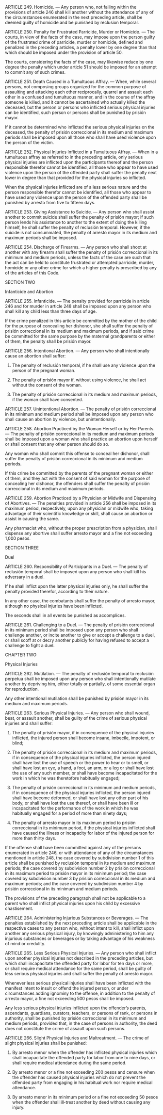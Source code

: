 ARTICLE 249. Homicide. — Any person who, not falling within the provisions of article 246 shall kill another without the attendance of any of the circumstances enumerated in the next preceding article, shall be deemed guilty of homicide and be punished by reclusion temporal.

ARTICLE 250. Penalty for Frustrated Parricide, Murder or Homicide. — The courts, in view of the facts of the case, may impose upon the person guilty of the frustrated crime of parricide, murder or homicide, defined and penalized in the preceding articles, a penalty lower by one degree than that which should be imposed under the provision of article 50.

The courts, considering the facts of the case, may likewise reduce by one degree the penalty which under article 51 should be imposed for an attempt to commit any of such crimes.

ARTICLE 251. Death Caused in a Tumultuous Affray. — When, while several persons, not composing groups organized for the common purpose of assaulting and attacking each other reciprocally, quarrel and assault each other in a confused and tumultuous manner, and in the course of the affray someone is killed, and it cannot be ascertained who actually killed the deceased, but the person or persons who inflicted serious physical injuries can be identified, such person or persons shall be punished by prisión mayor.

If it cannot be determined who inflicted the serious physical injuries on the deceased, the penalty of prisión correccional in its medium and maximum periods shall be imposed upon all those who shall have used violence upon the person of the victim.

ARTICLE 252. Physical Injuries Inflicted in a Tumultuous Affray. — When in a tumultuous affray as referred to in the preceding article, only serious physical injuries are inflicted upon the participants thereof and the person responsible therefor cannot be identified, all those who appear to have used violence upon the person of the offended party shall suffer the penalty next lower in degree than that provided for the physical injuries so inflicted.

When the physical injuries inflicted are of a less serious nature and the person responsible therefor cannot be identified, all those who appear to have used any violence upon the person of the offended party shall be punished by arresto from five to fifteen days.

ARTICLE 253. Giving Assistance to Suicide. — Any person who shall assist another to commit suicide shall suffer the penalty of prisión mayor; if such person lends his assistance to another to the extent of doing the killing himself, he shall suffer the penalty of reclusión temporal. However, if the suicide is not consummated, the penalty of arresto mayor in its medium and maximum periods shall be imposed.

ARTICLE 254. Discharge of Firearms. — Any person who shall shoot at another with any firearm shall suffer the penalty of prisión correccional in its minimum and medium periods, unless the facts of the case are such that the act can be held to constitute frustrated or attempted parricide, murder, homicide or any other crime for which a higher penalty is prescribed by any of the articles of this Code.

SECTION TWO

Infanticide and Abortion

ARTICLE 255. Infanticide. — The penalty provided for parricide in article 246 and for murder in article 248 shall be imposed upon any person who shall kill any child less than three days of age.

If the crime penalized in this article be committed by the mother of the child for the purpose of concealing her dishonor, she shall suffer the penalty of prisión correccional in its medium and maximum periods, and if said crime be committed for the same purpose by the maternal grandparents or either of them, the penalty shall be prisión mayor.

ARTICLE 256. Intentional Abortion. — Any person who shall intentionally cause an abortion shall suffer:

1. The penalty of reclusión temporal, if he shall use any violence upon the person of the pregnant woman.

2. The penalty of prisión mayor if, without using violence, he shall act without the consent of the woman.

3. The penalty of prisión correccional in its medium and maximum periods, if the woman shall have consented.

ARTICLE 257. Unintentional Abortion. — The penalty of prisión correccional in its minimum and medium period shall be imposed upon any person who shall cause an abortion by violence, but unintentionally.

ARTICLE 258. Abortion Practiced by the Woman Herself or by Her Parents. — The penalty of prisión correccional in its medium and maximum periods shall be imposed upon a woman who shall practice an abortion upon herself or shall consent that any other person should do so.

Any woman who shall commit this offense to conceal her dishonor, shall suffer the penalty of prisión correccional in its minimum and medium periods.

If this crime be committed by the parents of the pregnant woman or either of them, and they act with the consent of said woman for the purpose of concealing her dishonor, the offenders shall suffer the penalty of prisión correccional in its medium and maximum periods.

ARTICLE 259. Abortion Practiced by a Physician or Midwife and Dispensing of Abortives. — The penalties provided in article 256 shall be imposed in its maximum period, respectively, upon any physician or midwife who, taking advantage of their scientific knowledge or skill, shall cause an abortion or assist in causing the same.

Any pharmacist who, without the proper prescription from a physician, shall dispense any abortive shall suffer arresto mayor and a fine not exceeding 1,000 pesos.

SECTION THREE

Duel

ARTICLE 260. Responsibility of Participants in a Duel. — The penalty of reclusión temporal shall be imposed upon any person who shall kill his adversary in a duel.

If he shall inflict upon the latter physical injuries only, he shall suffer the penalty provided therefor, according to their nature.

In any other case, the combatants shall suffer the penalty of arresto mayor, although no physical injuries have been inflicted.

The seconds shall in all events be punished as accomplices.

ARTICLE 261. Challenging to a Duel. — The penalty of prisión correccional in its minimum period shall be imposed upon any person who shall challenge another, or incite another to give or accept a challenge to a duel, or shall scoff at or decry another publicly for having refused to accept a challenge to fight a duel.

CHAPTER TWO

Physical Injuries

ARTICLE 262. Mutilation. — The penalty of reclusión temporal to reclusión perpetua shall be imposed upon any person who shall intentionally mutilate another by depriving him, either totally or partially, of some essential organ for reproduction.

Any other intentional mutilation shall be punished by prisión mayor in its medium and maximum periods.

ARTICLE 263. Serious Physical Injuries. — Any person who shall wound, beat, or assault another, shall be guilty of the crime of serious physical injuries and shall suffer:

1. The penalty of prisión mayor, if in consequence of the physical injuries inflicted, the injured person shall become insane, imbecile, impotent, or blind;

2. The penalty of prisión correccional in its medium and maximum periods, if in consequence of the physical injuries inflicted, the person injured shall have lost the use of speech or the power to hear or to smell, or shall have lost an eye, a hand, a foot, an arm, or a leg or shall have lost the use of any such member, or shall have become incapacitated for the work in which he was theretofore habitually engaged;

3. The penalty of prisión correccional in its minimum and medium periods, if in consequence of the physical injuries inflicted, the person injured shall have become deformed, or shall have lost any other part of his body, or shall have lost the use thereof, or shall have been ill or incapacitated for the performance of the work in which he was habitually engaged for a period of more than ninety days;

4. The penalty of arresto mayor in its maximum period to prisión correccional in its minimum period, if the physical injuries inflicted shall have caused the illness or incapacity for labor of the injured person for more than thirty days.

If the offense shall have been committed against any of the persons enumerated in article 246, or with attendance of any of the circumstances mentioned in article 248, the case covered by subdivision number 1 of this article shall be punished by reclusión temporal in its medium and maximum periods; the case covered by subdivision number 2 by prisión correccional in its maximum period to prisión mayor in its minimum period; the case covered by subdivision number 3 by prisión correccional in its medium and maximum periods; and the case covered by subdivision number 4 by prisión correccional in its minimum and medium periods.

The provisions of the preceding paragraph shall not be applicable to a parent who shall inflict physical injuries upon his child by excessive chastisement.

ARTICLE 264. Administering Injurious Substances or Beverages. — The penalties established by the next preceding article shall be applicable in the respective cases to any person who, without intent to kill, shall inflict upon another any serious physical injury, by knowingly administering to him any injurious substances or beverages or by taking advantage of his weakness of mind or credulity.

ARTICLE 265. Less Serious Physical Injuries. — Any person who shall inflict upon another physical injuries not described in the preceding articles, but which shall incapacitate the offended party for labor for ten days or more, or shall require medical attendance for the same period, shall be guilty of less serious physical injuries and shall suffer the penalty of arresto mayor.

Whenever less serious physical injuries shall have been inflicted with the manifest intent to insult or offend the injured person, or under circumstances adding ignominy to the offense, in addition to the penalty of arresto mayor, a fine not exceeding 500 pesos shall be imposed.

Any less serious physical injuries inflicted upon the offender’s parents, ascendants, guardians, curators, teachers, or persons of rank, or persons in authority, shall be punished by prisión correccional in its minimum and medium periods, provided that, in the case of persons in authority, the deed does not constitute the crime of assault upon such persons.

ARTICLE 266. Slight Physical Injuries and Maltreatment. — The crime of slight physical injuries shall be punished:

1. By arresto menor when the offender has inflicted physical injuries which shall incapacitate the offended party for labor from one to nine days, or shall require medical attendance during the same period.

2. By arresto menor or a fine not exceeding 200 pesos and censure when the offender has caused physical injuries which do not prevent the offended party from engaging in his habitual work nor require medical attendance.

3. By arresto menor in its minimum period or a fine not exceeding 50 pesos when the offender shall ill-treat another by deed without causing any injury.
